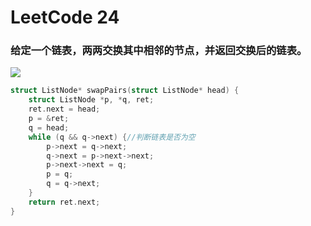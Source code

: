 # LeetCode 24 

### 给定一个链表，两两交换其中相邻的节点，并返回交换后的链表。

![](/home/sly/文档/ARTS打卡/第一周/LeetCode24.jpg)

```c
struct ListNode* swapPairs(struct ListNode* head) {
    struct ListNode *p, *q, ret;
    ret.next = head;
    p = &ret;
    q = head;
    while (q && q->next) {//判断链表是否为空
        p->next = q->next;
        q->next = p->next->next;
        p->next->next = q;
        p = q;
        q = q->next;
    }
    return ret.next;
}
```


